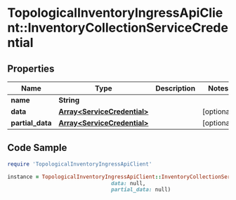 # TopologicalInventoryIngressApiClient::InventoryCollectionServiceCredential

## Properties

Name | Type | Description | Notes
------------ | ------------- | ------------- | -------------
**name** | **String** |  | 
**data** | [**Array&lt;ServiceCredential&gt;**](ServiceCredential.md) |  | [optional] 
**partial_data** | [**Array&lt;ServiceCredential&gt;**](ServiceCredential.md) |  | [optional] 

## Code Sample

```ruby
require 'TopologicalInventoryIngressApiClient'

instance = TopologicalInventoryIngressApiClient::InventoryCollectionServiceCredential.new(name: null,
                                 data: null,
                                 partial_data: null)
```


